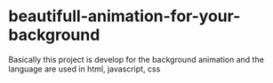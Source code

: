 # beautifull-animation-for-your-background
Basically this project is develop for the background animation and the language are used in html, javascript,  css
